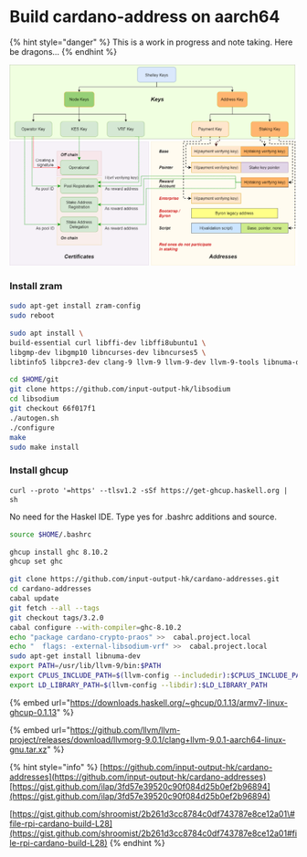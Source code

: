 # Build cardano-address on aarch64

{% hint style="danger" %}
This is a work in progress and note taking. Here be dragons...
{% endhint %}

![](.gitbook/assets/image%20%283%29.png)

### Install zram

```bash
sudo apt-get install zram-config
sudo reboot
```

```bash
sudo apt install \
build-essential curl libffi-dev libffi8ubuntu1 \
libgmp-dev libgmp10 libncurses-dev libncurses5 \
libtinfo5 libpcre3-dev clang-9 llvm-9 llvm-9-dev llvm-9-tools libnuma-dev
```

```bash
cd $HOME/git
git clone https://github.com/input-output-hk/libsodium
cd libsodium
git checkout 66f017f1
./autogen.sh
./configure
make
sudo make install
```

### Install ghcup

```text
curl --proto '=https' --tlsv1.2 -sSf https://get-ghcup.haskell.org | sh
```

No need for the Haskel IDE. Type yes for .bashrc additions and source.

```bash
source $HOME/.bashrc
```

```bash
ghcup install ghc 8.10.2
ghcup set ghc
```

```bash
git clone https://github.com/input-output-hk/cardano-addresses.git
cd cardano-addresses
cabal update
git fetch --all --tags
git checkout tags/3.2.0
cabal configure --with-compiler=ghc-8.10.2
echo "package cardano-crypto-praos" >>  cabal.project.local
echo "  flags: -external-libsodium-vrf" >>  cabal.project.local
sudo apt-get install libnuma-dev
export PATH=/usr/lib/llvm-9/bin:$PATH
export CPLUS_INCLUDE_PATH=$(llvm-config --includedir):$CPLUS_INCLUDE_PATH
export LD_LIBRARY_PATH=$(llvm-config --libdir):$LD_LIBRARY_PATH

```

{% embed url="https://downloads.haskell.org/~ghcup/0.1.13/armv7-linux-ghcup-0.1.13" %}

{% embed url="https://github.com/llvm/llvm-project/releases/download/llvmorg-9.0.1/clang+llvm-9.0.1-aarch64-linux-gnu.tar.xz" %}

{% hint style="info" %}
[https://github.com/input-output-hk/cardano-addresses](https://github.com/input-output-hk/cardano-addresses)[https://gist.github.com/ilap/3fd57e39520c90f084d25b0ef2b96894](https://gist.github.com/ilap/3fd57e39520c90f084d25b0ef2b96894)

[https://gist.github.com/shroomist/2b261d3cc8784c0df743787e8ce12a01\#file-rpi-cardano-build-L28](https://gist.github.com/shroomist/2b261d3cc8784c0df743787e8ce12a01#file-rpi-cardano-build-L28)
{% endhint %}

